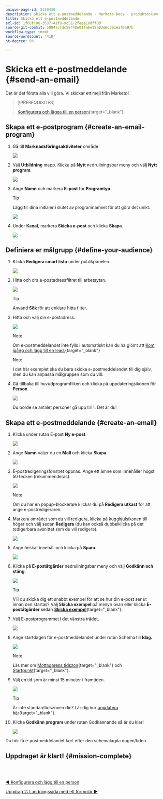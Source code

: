 ```yaml
---
unique-page-id: 2359410
description: Skicka ett e-postmeddelande - Marketo Docs - produktdokumentation
title: Skicka ett e-postmeddelande
exl-id: 1f80fc08-3587-41f0-9c51-2feea10dff0d
source-git-commit: b084acfdc58448e01fa6e19a03e6c3e1ea70a97b
workflow-type: tm+mt
source-wordcount: '410'
ht-degree: 0%

---
```


# Skicka ett e-postmeddelande {#send-an-email}

Det är det första alla vill göra. Vi skickar ett mejl från Marketo!

>[!PREREQUISITES]
>
>[Konfigurera och lägga till en person](/help/marketo/getting-started/quick-wins/get-set-up-and-add-a-person.md){target=&quot;_blank&quot;}

## Skapa ett e-postprogram {#create-an-email-program}

1. Gå till **Marknadsföringsaktiviteter** område.

   ![](assets/send-an-email-1.png)

1. Välj **Utbildning** mapp. Klicka på **Nytt** nedrullningsbar meny och välj **Nytt program**.

   ![](assets/send-an-email-2.png)

1. Ange **Namn** och markera **E-post** for **Programtyp.**

   >[!TIP]
   >
   >Lägg till dina initialer i slutet av programnamnet för att göra det unikt.

   ![](assets/send-an-email-3.png)

1. Under **Kanal**, markera **Skicka e-post** och klicka **Skapa**.

   ![](assets/send-an-email-4.png)

## Definiera er målgrupp {#define-your-audience}

1. Klicka **Redigera smart lista** under publikpanelen.

   ![](assets/send-an-email-5.png)

1. Hitta och dra e-postadressfiltret till arbetsytan.

   ![](assets/send-an-email-6.png)

   >[!TIP]
   >
   >Använd **Sök** för att enklare hitta filter.

1. Hitta och välj din e-postadress.

   ![](assets/send-an-email-7.png)

   >[!NOTE]
   >
   >Om e-postmeddelandet inte fylls i automatiskt kan du ha glömt att [Kom igång och lägg till en lead.](/help/marketo/getting-started/quick-wins/get-set-up-and-add-a-person.md){target=&quot;_blank&quot;}

   >[!NOTE]
   >
   >I det här exemplet ska du bara skicka e-postmeddelandet till dig själv, men du kan anpassa målgruppen som du vill.

1. Gå tillbaka till huvudprogramfliken och klicka på uppdateringsikonen för **Person**.

   ![](assets/send-an-email-8.png)

   Du borde se antalet personer gå upp till 1. Det är du!

## Skapa ett e-postmeddelande {#create-an-email}

1. Klicka under rutan E-post **Ny e-post**.

   ![](assets/send-an-email-9.png)

1. Ange **Namn** väljer du en **Mall** och klicka **Skapa**.

   ![](assets/send-an-email-10.png)

1. E-postredigeringsfönstret öppnas. Ange ett ämne som innehåller högst 50 tecken (rekommenderas).

   ![](assets/send-an-email-11.png)

   >[!NOTE]
   >
   >Om du har en popup-blockerare klickar du på **Redigera utkast** för att ange e-postredigeraren.

1. Markera området som du vill redigera, klicka på kugghjulsikonen till höger och välj sedan **Redigera** (du kan också dubbelklicka på det redigerbara avsnittet som du vill redigera).

   ![](assets/send-an-email-12.png)

1. Ange önskat innehåll och klicka på **Spara**.

   ![](assets/send-an-email-13.png)

1. Klicka på **E-poståtgärder** nedrullningsbar meny och välj **Godkänn och stäng**.

   ![](assets/send-an-email-14.png)

   >[!TIP]
   >
   >Vill du skicka dig ett snabbt exempel för att se hur din e-post ser ut innan den startas? Välj **Skicka exempel** på menyn ovan eller klicka **E-poståtgärder** sedan [**Skicka exempel**](/help/marketo/product-docs/email-marketing/general/creating-an-email/send-a-sample-email.md){target=&quot;_blank&quot;}.

1. Välj E-postprogrammet i det vänstra trädet.

   ![](assets/send-an-email-15.png)

1. Ange startdagen för e-postmeddelandet under rutan Schema till **Idag.**

   ![](assets/send-an-email-16.png)

   >[!NOTE]
   >
   >Läs mer om [Mottagarens tidszon](/help/marketo/product-docs/email-marketing/email-programs/email-program-actions/scheduling-with-recipient-time-zone/schedule-email-programs-with-recipient-time-zone.md){target=&quot;_blank&quot;} och [Startpunkt](/help/marketo/product-docs/email-marketing/email-programs/email-program-actions/head-start-for-email-programs.md){target=&quot;_blank&quot;}.

1. Välj en tid som är minst 15 minuter i framtiden.

   ![](assets/send-an-email-17.png)

   >[!TIP]
   >
   >Är inte standardtidszonen din? Lär dig hur [uppdatera här](/help/marketo/product-docs/administration/settings/select-your-language-locale-and-time-zone.md){target=&quot;_blank&quot;}.

1. Klicka **Godkänn program** under rutan Godkännande så är du klar!

   ![](assets/send-an-email-18.png)

Du bör få e-postmeddelandet kort efter den schemalagda dagen/tiden.

## Uppdraget är klart! {#mission-complete}

<br> 

[◄ Konfigurera och lägg till en person](/help/marketo/getting-started/quick-wins/get-set-up-and-add-a-person.md)

[Uppdrag 2: Landningssida med ett formulär ►](/help/marketo/getting-started/quick-wins/landing-page-with-a-form.md)
